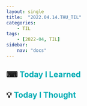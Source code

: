 ```yaml
---
layout: single
title:  "2022.04.14.THU_TIL"
categories: 
    - TIL
tags: 
    - [2022-04, TIL]
sidebar:
    nav: "docs"
---
```



## ⌨ <a style="color:#00adb5">Today I Learned</a>

## 💡 <a style="color:#00adb5">Today I Thought</a>